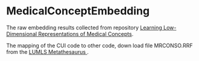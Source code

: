 # MedicalConceptEmbedding
The raw embedding results collected from repository <a href="https://github.com/clinicalml/embeddings">Learning Low-Dimensional Representations of Medical Concepts</a>.  

The mapping of the CUI code to other code, down load file MRCONSO.RRF from the <a href="https://www.nlm.nih.gov/research/umls/licensedcontent/umlsknowledgesources.html "> LUMLS Metathesaurus </a>. 
 

